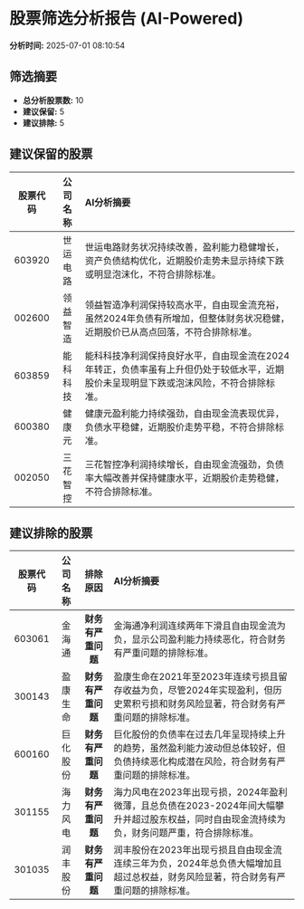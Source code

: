 # 股票筛选分析报告 (AI-Powered)

**分析时间:** 2025-07-01 08:10:54

## 筛选摘要

- **总分析股票数:** 10
- **建议保留:** 5
- **建议排除:** 5

## 建议保留的股票

| 股票代码 | 公司名称 | AI分析摘要 |
|:---:|:---:|:---|
| 603920 | 世运电路 | 世运电路财务状况持续改善，盈利能力稳健增长，资产负债结构优化，近期股价走势未显示持续下跌或明显泡沫化，不符合排除标准。 |
| 002600 | 领益智造 | 领益智造净利润保持较高水平，自由现金流充裕，虽然2024年负债有所增加，但整体财务状况稳健，近期股价已从高点回落，不符合排除标准。 |
| 603859 | 能科科技 | 能科科技净利润保持良好水平，自由现金流在2024年转正，负债率虽有上升但仍处于较低水平，近期股价未呈现明显下跌或泡沫风险，不符合排除标准。 |
| 600380 | 健康元 | 健康元盈利能力持续强劲，自由现金流表现优异，负债水平稳健，近期股价走势平稳，不符合排除标准。 |
| 002050 | 三花智控 | 三花智控净利润持续增长，自由现金流强劲，负债率大幅改善并保持健康水平，近期股价走势稳健，不符合排除标准。 |

## 建议排除的股票

| 股票代码 | 公司名称 | 排除原因 | AI分析摘要 |
|:---:|:---:|:---:|:---|
| 603061 | 金海通 | **财务有严重问题** | 金海通净利润连续两年下滑且自由现金流为负，显示公司盈利能力持续恶化，符合财务有严重问题的排除标准。 |
| 300143 | 盈康生命 | **财务有严重问题** | 盈康生命在2021年至2023年连续亏损且留存收益为负，尽管2024年实现盈利，但历史累积亏损和财务风险显著，符合财务有严重问题的排除标准。 |
| 600160 | 巨化股份 | **财务有严重问题** | 巨化股份的负债率在过去几年呈现持续上升的趋势，虽然盈利能力波动但总体较好，但负债持续恶化构成潜在风险，符合财务有严重问题的排除标准。 |
| 301155 | 海力风电 | **财务有严重问题** | 海力风电在2023年出现亏损，2024年盈利微薄，且总负债在2023-2024年间大幅攀升并超过股东权益，同时自由现金流持续为负，财务问题严重，符合排除标准。 |
| 301035 | 润丰股份 | **财务有严重问题** | 润丰股份在2023年出现亏损且自由现金流连续三年为负，2024年总负债大幅增加且超过总权益，财务风险显著，符合财务有严重问题的排除标准。 |
